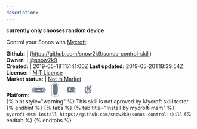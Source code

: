 ```yaml
---
description: 
---
```

**currently only chooses random device**

Control your Sonos with [Mycroft](https://github.com/MycroftAI/mycroft-core)

**Github:** | (https://github.com/snow2k9/sonos-control-skill)  
**Owner:** | [@snow2k9](https://github.com/snow2k9)  
**Created:** | 2019-05-18T17:41:00Z  **Last updated:** 2019-05-20T18:39:54Z  
**License:** | [MIT License](https://api.github.com/licenses/mit)  
**Market status:** | [Not in Market](https://market.mycroft.ai/skill/)  
**Platform:**   ![](.gitbook/assets/mark-1-icon.png)  ![](.gitbook/assets/mark-2-icon.png)  ![](.gitbook/assets/picroft-icon.png)  ![](.gitbook/assets/kde.png)   
{% hint style="warning" %}
This skill is not aproved by Mycroft skill tester.
{% endhint %}
  {% tabs %}
{% tab title="Install by mycroft-msm" %}
``` mycroft-msm install https://github.com/snow2k9/sonos-control-skill```
{% endtab %}
  {% endtabs %}
  